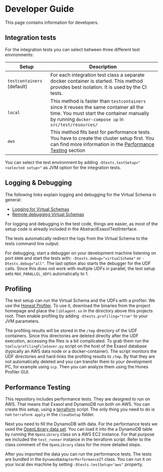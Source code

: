# Developer Guide

This page contains information for developers.

## Integration tests

For the integration tests you can select between three different test environments:

|Setup                          |Description                                |
|-------------------------------|-------------------------------------------|
| `testcontainers` (default)    | For each integration test class a separate docker container is started. This method provides best isolation. It is used by the CI tests.|
| `local`                       | This method is faster than `testcontainers` since it reuses the same container all the time. You must start the container manually by running `docker-compose up` in `src/test/resources/`| 
| `aws`                         | This method fits best for performance tests. You have to create the cluster setup first. You can find more information in the [Performance Testing](#performance-testing) section

You can select the test environment by adding `-Dtests.testSetup="<selected setup>"` as JVM option for the integration tests.

## Logging & Debugging

The following links explain logging and debugging for the Virtual Schema in general:

* [Logging for Virtual Schemas](https://docs.exasol.com/database_concepts/virtual_schema/logging.htm)
* [Remote debugging Virtual Schemas](https://github.com/exasol/virtual-schema-common-jdbc/blob/main/doc/development/remote_debugging.md)

For logging and debugging in the test code, things are easier, as most of the setup code is already included in the AbstractExasolTestInterface.

The tests automatically redirect the logs from the Virtual Schema to the tests command line output.

For debugging, start a debugger on your development machine listening on port `8000` and start the tests with: `-Dtests.debug="virtualSchema"` or `-Dtests.debug="all"`. The last option also starts the debugger for the UDF calls. Since this does not work with multiple UDFs in parallel, the test setup sets `MAX_PARALLEL_UDFS` automatically to 1.

## Profiling

The test setup can run the Virtual Schema and the UDFs with a profiler. We use the [Honest Profiler](https://github.com/jvm-profiling-tools/honest-profiler). To use it, download the binaries from the project homepage and place the `liblagent.so` in the directory above this projects root. Then enable profiling by adding `-Dtests.profiling="true"` to your JVM parameters.

The profiling results will be stored in the `/tmp` directory of the UDF containers. Since this directories are deleted directly after the UDF execution, accessing the files is a bit complicated. To grab them run the `tools/profilingFileSaver.py` script on the host of the Exasol database (typically an AWS data node or a docker-container). The script monitors the UDF directories and hard-links the profiling results to `/tmp`. By that they are not automatically deleted and you can transfer them to your development PC, for example using `scp`. Then you can analyze them using the Hones Profiler GUI.

## Performance Testing

This repository includes performance tests. They are designed to run on AWS. That means that Exasol and DynamoDB run both on AWS. You can create this setup, using a [terraform](https://www.terraform.io/) script. The only thing you need to do is run `terraform apply` in the `cloudSetup` folder.

Next you need to fill the DynamoDB with data. For the performance tests we used the [OpenLibrary data set](https://openlibrary.org/data). You can load it into the a DynamoDB table by running the `OpenLibrary` class on a AWS EC2 instance. For that purpose we included the `test_runner` instance in the terraform script. Refer to the class comment of the `OpenLibrary` class for the more detailed steps.

After you imported the data you can run the performance tests. The tests are bundled in the `DynamodbAdapterPerformanceIT` class. You can run it on your local dev machine by setting `-Dtests.testSetup="aws"` property.

